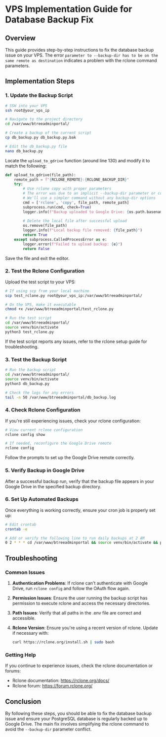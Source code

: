 # VPS Implementation Guide for Database Backup Fix

## Overview

This guide provides step-by-step instructions to fix the database backup issue on your VPS. The error `parameter to --backup-dir has to be on the same remote as destination` indicates a problem with the rclone command parameters.

## Implementation Steps

### 1. Update the Backup Script

```bash
# SSH into your VPS
ssh root@your_vps_ip

# Navigate to the project directory
cd /var/www/btreeadminportal/

# Create a backup of the current script
cp db_backup.py db_backup.py.bak

# Edit the db_backup.py file
nano db_backup.py
```

Locate the `upload_to_gdrive` function (around line 130) and modify it to match the following:

```python
def upload_to_gdrive(file_path):
    remote_path = f"{RCLONE_REMOTE}:{RCLONE_BACKUP_DIR}"
    try:
        # Use rclone copy with proper parameters
        # The error was due to an implicit --backup-dir parameter or configuration
        # We'll use a simpler command without any backup-dir options
        cmd = ['rclone', 'copy', file_path, remote_path]
        subprocess.run(cmd, check=True)
        logger.info(f"Backup uploaded to Google Drive: {os.path.basename(file_path)}")
        
        # Delete the local file after successful upload
        os.remove(file_path)
        logger.info(f"Local backup file removed: {file_path}")
        return True
    except subprocess.CalledProcessError as e:
        logger.error(f"Failed to upload backup: {e}")
        return False
```

Save the file and exit the editor.

### 2. Test the Rclone Configuration

Upload the test script to your VPS:

```bash
# If using scp from your local machine
scp test_rclone.py root@your_vps_ip:/var/www/btreeadminportal/

# On the VPS, make it executable
chmod +x /var/www/btreeadminportal/test_rclone.py

# Run the test script
cd /var/www/btreeadminportal/
source venv/bin/activate
python3 test_rclone.py
```

If the test script reports any issues, refer to the rclone setup guide for troubleshooting.

### 3. Test the Backup Script

```bash
# Run the backup script
cd /var/www/btreeadminportal/
source venv/bin/activate
python3 db_backup.py

# Check the logs for any errors
tail -n 50 /var/www/btreeadminportal/db_backup.log
```

### 4. Check Rclone Configuration

If you're still experiencing issues, check your rclone configuration:

```bash
# View current rclone configuration
rclone config show

# If needed, reconfigure the Google Drive remote
rclone config
```

Follow the prompts to set up the Google Drive remote correctly.

### 5. Verify Backup in Google Drive

After a successful backup run, verify that the backup file appears in your Google Drive in the specified backup directory.

### 6. Set Up Automated Backups

Once everything is working correctly, ensure your cron job is properly set up:

```bash
# Edit crontab
crontab -e

# Add or verify the following line to run daily backups at 2 AM
0 2 * * * cd /var/www/btreeadminportal && source venv/bin/activate && python3 db_backup.py
```

## Troubleshooting

### Common Issues

1. **Authentication Problems**: If rclone can't authenticate with Google Drive, run `rclone config` and follow the OAuth flow again.

2. **Permission Issues**: Ensure the user running the backup script has permission to execute rclone and access the necessary directories.

3. **Path Issues**: Verify that all paths in the .env file are correct and accessible.

4. **Rclone Version**: Ensure you're using a recent version of rclone. Update if necessary with:
   ```bash
   curl https://rclone.org/install.sh | sudo bash
   ```

### Getting Help

If you continue to experience issues, check the rclone documentation or forums:

- Rclone documentation: https://rclone.org/docs/
- Rclone forum: https://forum.rclone.org/

## Conclusion

By following these steps, you should be able to fix the database backup issue and ensure your PostgreSQL database is regularly backed up to Google Drive. The main fix involves simplifying the rclone command to avoid the `--backup-dir` parameter conflict.